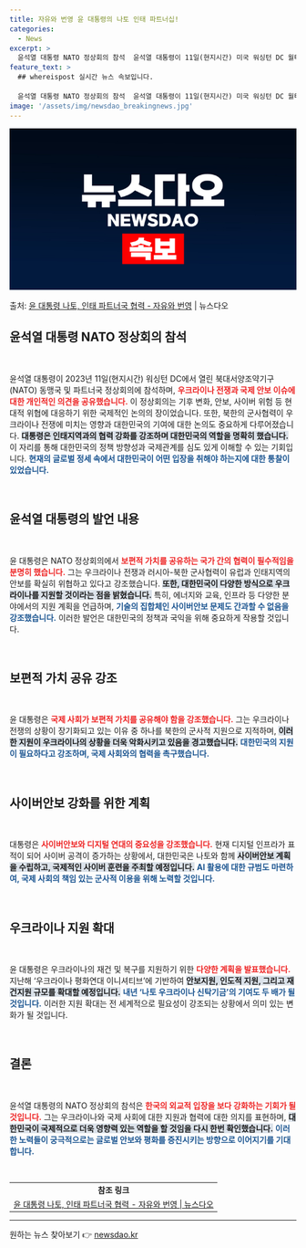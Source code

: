 ```yaml
---
title: 자유와 번영 윤 대통령의 나토 인태 파트너십!
categories:
  - News
excerpt: >
  윤석열 대통령 NATO 정상회의 참석  윤석열 대통령이 11일(현지시간) 미국 워싱턴 DC 월터 E. 워싱턴…
feature_text: >
  ## whereispost 실시간 뉴스 속보입니다.

  윤석열 대통령 NATO 정상회의 참석  윤석열 대통령이 11일(현지시간) 미국 워싱턴 DC 월터 E. 워싱턴…
image: '/assets/img/newsdao_breakingnews.jpg'
---
```


![뉴스다오 속보](/assets/img/newsdao_breakingnews.jpg)

<p>출처: <a href="https://newsdao.kr/4774" rel="dofollow">윤 대통령 나토, 인태 파트너국 협력 - 자유와 번영</a> | 뉴스다오</p>

<h2 data-ke-size="size26">윤석열 대통령 NATO 정상회의 참석</h2><p data-ke-size="size16">&nbsp;</p>

윤석열 대통령이 2023년 11일(현지시간) 워싱턴 DC에서 열린 북대서양조약기구(NATO) 동맹국 및 파트너국 정상회의에 참석하며, <b><span style="color: #ee2323;">우크라이나 전쟁과 국제 안보 이슈에 대한 개인적인 의견을 공유했습니다.</span></b> 이 정상회의는 기후 변화, 안보, 사이버 위험 등 현대적 위협에 대응하기 위한 국제적인 논의의 장이었습니다. 또한, 북한의 군사협력이 우크라이나 전쟁에 미치는 영향과 대한민국의 기여에 대한 논의도 중요하게 다루어졌습니다. <b><span style="background-color: #21538527;">대통령은 인태지역과의 협력 강화를 강조하며 대한민국의 역할을 명확히 했습니다.</span></b> 이 자리를 통해 대한민국의 정책 방향성과 국제관계를 심도 있게 이해할 수 있는 기회입니다. <b><span style="color: #1a5490;">현재의 글로벌 정세 속에서 대한민국이 어떤 입장을 취해야 하는지에 대한 통찰이 있었습니다.</span></b>

<p data-ke-size="size16">&nbsp;</p>

<h2 data-ke-size="size26">윤석열 대통령의 발언 내용</h2><p data-ke-size="size16">&nbsp;</p>

윤 대통령은 NATO 정상회의에서 <b><span style="color: #ee2323;">보편적 가치를 공유하는 국가 간의 협력이 필수적임을 분명히 했습니다.</span></b> 그는 우크라이나 전쟁과 러시아-북한 군사협력이 유럽과 인태지역의 안보를 확실히 위협하고 있다고 강조했습니다. <b><span style="background-color: #21538527;">또한, 대한민국이 다양한 방식으로 우크라이나를 지원할 것이라는 점을 밝혔습니다.</span></b> 특히, 에너지와 교육, 인프라 등 다양한 분야에서의 지원 계획을 언급하며, <b><span style="color: #1a5490;">기술의 집합체인 사이버안보 문제도 간과할 수 없음을 강조했습니다.</span></b> 이러한 발언은 대한민국의 정책과 국익을 위해 중요하게 작용할 것입니다.

<p data-ke-size="size16">&nbsp;</p>

<h2 data-ke-size="size26">보편적 가치 공유 강조</h2><p data-ke-size="size16">&nbsp;</p>

윤 대통령은 <b><span style="color: #ee2323;">국제 사회가 보편적 가치를 공유해야 함을 강조했습니다.</span></b> 그는 우크라이나 전쟁의 상황이 장기화되고 있는 이유 중 하나를 북한의 군사적 지원으로 지적하며, <b><span style="background-color: #21538527;">이러한 지원이 우크라이나의 상황을 더욱 악화시키고 있음을 경고했습니다.</span></b> <b><span style="color: #1a5490;">대한민국의 지원이 필요하다고 강조하며, 국제 사회와의 협력을 촉구했습니다.</span></b>

<p data-ke-size="size16">&nbsp;</p>

<h2 data-ke-size="size26">사이버안보 강화를 위한 계획</h2><p data-ke-size="size16">&nbsp;</p>

대통령은 <b><span style="color: #ee2323;">사이버안보와 디지털 연대의 중요성을 강조했습니다.</span></b> 현재 디지털 인프라가 표적이 되어 사이버 공격이 증가하는 상황에서, 대한민국은 나토와 함께 <b><span style="background-color: #21538527;">사이버안보 계획을 수립하고, 국제적인 사이버 훈련을 주최할 예정입니다.</span></b> <b><span style="color: #1a5490;">AI 활용에 대한 규범도 마련하여, 국제 사회의 책임 있는 군사적 이용을 위해 노력할 것입니다.</span></b>

<p data-ke-size="size16">&nbsp;</p>

<h2 data-ke-size="size26">우크라이나 지원 확대</h2><p data-ke-size="size16">&nbsp;</p>

윤 대통령은 우크라이나의 재건 및 복구를 지원하기 위한 <b><span style="color: #ee2323;">다양한 계획을 발표했습니다.</span></b> 지난해 ‘우크라이나 평화연대 이니셔티브’에 기반하여 <b><span style="background-color: #21538527;">안보지원, 인도적 지원, 그리고 재건지원 규모를 확대할 예정입니다.</span></b> <b><span style="color: #1a5490;">내년 ‘나토 우크라이나 신탁기금’의 기여도 두 배가 될 것입니다.</span></b> 이러한 지원 확대는 전 세계적으로 필요성이 강조되는 상황에서 의미 있는 변화가 될 것입니다.

<p data-ke-size="size16">&nbsp;</p>

<h2 data-ke-size="size26">결론</h2><p data-ke-size="size16">&nbsp;</p>

윤석열 대통령의 NATO 정상회의 참석은 <b><span style="color: #ee2323;">한국의 외교적 입장을 보다 강화하는 기회가 될 것입니다.</span></b> 그는 우크라이나와 국제 사회에 대한 지원과 협력에 대한 의지를 표현하며, <b><span style="background-color: #21538527;">대한민국이 국제적으로 더욱 영향력 있는 역할을 할 것임을 다시 한번 확인했습니다.</span></b> <b><span style="color: #1a5490;">이러한 노력들이 궁극적으로는 글로벌 안보와 평화를 증진시키는 방향으로 이어지기를 기대합니다.</span></b>

<p data-ke-size="size16">&nbsp;</p>

<table style="width: 100%; border-collapse: collapse;">
<tr>
<td style="text-align: center; height: 17px;"><b>참조 링크</b></td>
</tr>
<tr>
<td style="text-align: center; height: 17px;"><a href="https://newsdao.kr/4774" target="_blank">윤 대통령 나토, 인태 파트너국 협력 - 자유와 번영 | 뉴스다오</a></td>
</tr>
</table>

<hr> 

원하는 뉴스 찾아보기 👉 <a href="https://newsdao.kr" rel="dofollow">newsdao.kr</a>


